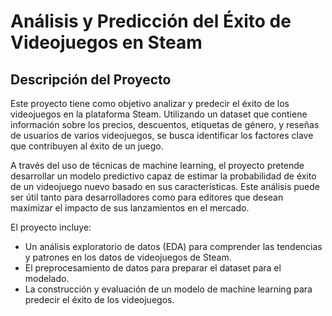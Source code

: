 # Análisis y Predicción del Éxito de Videojuegos en Steam

## Descripción del Proyecto

Este proyecto tiene como objetivo analizar y predecir el éxito de los videojuegos en la plataforma Steam. Utilizando un dataset que contiene información sobre los precios, descuentos, etiquetas de género, y reseñas de usuarios de varios videojuegos, se busca identificar los factores clave que contribuyen al éxito de un juego. 

A través del uso de técnicas de machine learning, el proyecto pretende desarrollar un modelo predictivo capaz de estimar la probabilidad de éxito de un videojuego nuevo basado en sus características. Este análisis puede ser útil tanto para desarrolladores como para editores que desean maximizar el impacto de sus lanzamientos en el mercado.

El proyecto incluye:
- Un análisis exploratorio de datos (EDA) para comprender las tendencias y patrones en los datos de videojuegos de Steam.
- El preprocesamiento de datos para preparar el dataset para el modelado.
- La construcción y evaluación de un modelo de machine learning para predecir el éxito de los videojuegos.
